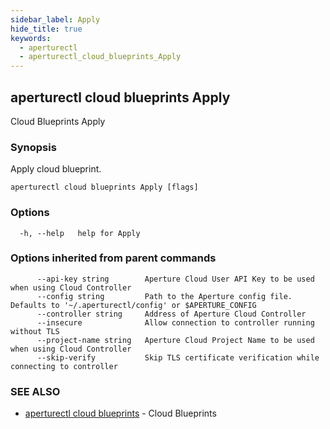 ```yaml
---
sidebar_label: Apply
hide_title: true
keywords:
  - aperturectl
  - aperturectl_cloud_blueprints_Apply
---
```


<!-- markdownlint-disable -->

## aperturectl cloud blueprints Apply

Cloud Blueprints Apply

### Synopsis

Apply cloud blueprint.

```
aperturectl cloud blueprints Apply [flags]
```

### Options

```
  -h, --help   help for Apply
```

### Options inherited from parent commands

```
      --api-key string        Aperture Cloud User API Key to be used when using Cloud Controller
      --config string         Path to the Aperture config file. Defaults to '~/.aperturectl/config' or $APERTURE_CONFIG
      --controller string     Address of Aperture Cloud Controller
      --insecure              Allow connection to controller running without TLS
      --project-name string   Aperture Cloud Project Name to be used when using Cloud Controller
      --skip-verify           Skip TLS certificate verification while connecting to controller
```

### SEE ALSO

- [aperturectl cloud blueprints](/reference/aperturectl/cloud/blueprints/blueprints.md) - Cloud Blueprints
